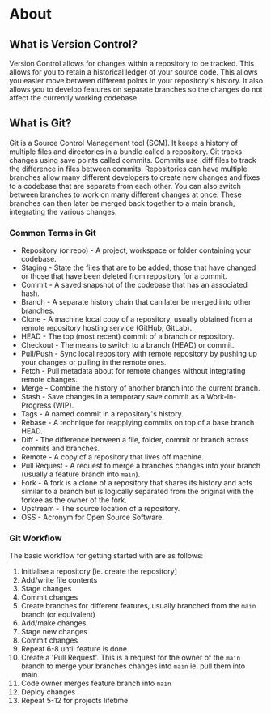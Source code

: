 # About

## What is Version Control?

Version Control allows for changes within a repository to be tracked. This allows for you to retain a historical ledger of your source code. This allows you easier move between different points in your repository's history. It also allows you to develop features on separate branches so the changes do not affect the currently working codebase

## What is Git?

Git is a Source Control Management tool (SCM). It keeps a history of multiple files and directories in a bundle called a repository. Git tracks changes using save points called commits. Commits use .diff files to track the difference in files between commits. Repositories can have multiple branches allow many different developers to create new changes and fixes to a codebase that are separate from each other. You can also switch between branches to work on many different changes at once. These branches can then later be merged back together to a main branch, integrating the various changes.

### Common Terms in Git

- Repository (or repo) - A project, workspace or folder containing your codebase.
- Staging - State the files that are to be added, those that have changed or those that have been deleted from repository for a commit.
- Commit - A saved snapshot of the codebase that has an associated hash.
- Branch - A separate history chain that can later be merged into other branches.
- Clone - A machine local copy of a repository, usually obtained from a remote repository hosting service (GitHub, GitLab).
- HEAD - The top (most recent) commit of a branch or repository.
- Checkout - The means to switch to a branch (HEAD) or commit.
- Pull/Push - Sync local repository with remote repository by pushing up your changes or pulling in the remote ones.
- Fetch - Pull metadata about for remote changes without integrating remote changes.
- Merge - Combine the history of another branch into the current branch.
- Stash - Save changes in a temporary save commit as a Work-In-Progress (WIP).
- Tags - A named commit in a repository's history.
- Rebase - A technique for reapplying commits on top of a base branch HEAD.
- Diff - The difference between a file, folder, commit or branch across commits and branches.
- Remote -  A copy of a repository that lives off machine.
- Pull Request - A request to merge a branches changes into your branch (usually a feature branch into `main`).
- Fork -  A fork is a clone of a repository that shares its history and acts similar to a branch but is logically separated from the original with the forkee as the owner of the fork.
- Upstream - The source location of a repository.
- OSS - Acronym for Open Source Software.

### Git Workflow

The basic workflow for getting started with  are as follows:

1. Initialise a repository [ie. create the repository]
2. Add/write file contents
3. Stage changes
4. Commit changes
5. Create branches for different features, usually branched from the `main` branch (or equivalent)
6. Add/make changes
7. Stage new changes
8. Commit changes
9. Repeat 6-8 until feature is done
10. Create a 'Pull Request'. This is a request for the owner of the `main` branch to merge your branches changes into `main` ie. pull them into main.
11. Code owner merges feature branch into `main`
12. Deploy changes
13. Repeat 5-12 for projects lifetime.
